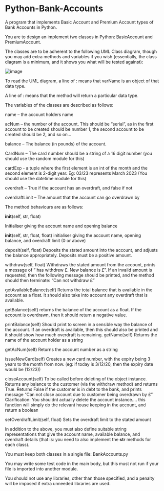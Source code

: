 # Python-Bank-Accounts
A program that implements Basic Account and Premium Account types of Bank Accounts in Python.

You are to design an implement two classes in Python: BasicAccount and PremiumAccount.

The classes are to be adherent to the following UML Class diagram, though you may add extra methods and variables if you wish (essentially, the class diagram is a minimum, and it shows you what will be tested against):

![image](https://user-images.githubusercontent.com/56177227/112739315-4eb9bc80-8f6b-11eb-8a3d-45f40a1e7a35.png)





To read the UML diagram, a line of <varName> : <dataType> means that varName is an object of that data type.

A line of <methodSignature> : <dataType> means that the method will return a particular data type.

The variables of the classes are described as follows:

name – the account holders name

acNum – the number of the account. This should be “serial”, as in the first account to be created should be number 1, the second account to be created should be 2, and so on...

balance – The balance (in pounds) of the account.

CardNum – The card number should be a string of a 16 digit number (you should use the random module for this)

cardExp - a tuple where the first element is an int of the month and the second element is 2-digit year. Eg: 03/23 represents March 2023   (You should use the datetime module for this)

overdraft – True if the account has an overdraft, and false if not

overdraftLimit – The amount that the account can go overdrawn by

 

The method behaviours are as follows:

__init__(self, str, float)

Initialiser giving the account name and opening balance

__init__(self, str, float, float)
initialiser giving the account name, opening balance, and overdraft limit (0 or above)

deposit(self, float)
Deposits the stated amount into the account, and adjusts the balance appropriately.
Deposits must be a positive amount.

withdraw(self, float)
Withdraws the stated amount from the account, prints a message of “<Name> has withdrew £<amount>. New balance is £<amount>”.
If an invalid amount is requested, then the following message should be printed, and the method should then terminate: “Can not withdraw £<amount>”

getAvailableBalance(self)
Returns the total balance that is available in the account as a float. It should also take into account any overdraft that is available.

getBalance(self)
returns the balance of the account as a float. If the account is overdrawn, then it should return a negative value.

printBalance(self)
Should print to screen in a sensible way the balance of the account. If an overdraft is available, then this should also be printed and it should show how much overdraft is remaining.
getName(self)
Returns the name of the account holder as a string

getAcNum(self)
Returns the account number as a string

issueNewCard(self)
Creates a new card number, with the expiry being 3 years to the month from now. (eg: if today is 3/12/20, then the expiry date would be (12/23))

closeAccount(self)
To be called before deleting of the object instance. Returns any balance to the customer (via the withdraw method) and returns True.
Returns False if the customer is in debt to the bank, and prints message “Can not close account due to customer being overdrawn by £<amount>”
Clarification: You shouldnt actually delete the account instance.... this function will simply do the relevant house keeping in the account, and return a boolean

setOverdraftLimit(self, float)
Sets the overdraft limit to the stated amount

 

In addition to the above, you must also define suitable string representations that give the account name, available balance, and overdraft details (that is: you need to also implement the __str__ methods for each class).

 

You must keep both classes in a single file: BankAccounts.py

You may write some test code in the main body, but this must not run if your file is imported into another module.

You should not use any libraries, other than those specified, and a penalty will be imposed if extra unneeded libraries are used.
